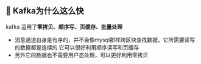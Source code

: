 ## 🧠 Kafka为什么这么快
kafka 运用了**零拷贝、顺序写、页缓存、批量处理**

- 消息通道自身是有序的，并不会像mysql那样跨区块查找数据，它所需要读写的数据都是连续的.它可以很好利用顺序读写和页缓存
- 另外它的数据也不需要用户态处理，可以更好利用零拷贝

